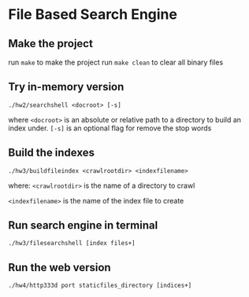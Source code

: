 # File Based Search Engine

## Make the project
run `make` to make the project
run `make clean` to clear all binary files

## Try in-memory version
```
./hw2/searchshell <docroot> [-s]
```
where `<docroot>` is an absolute or relative path to a directory to build an index under.
`[-s]` is an optional flag for remove the stop words

## Build the indexes
```
./hw3/buildfileindex <crawlrootdir> <indexfilename>
```
where:
  `<crawlrootdir>` is the name of a directory to crawl
  
  `<indexfilename>` is the name of the index file to create

## Run search engine in terminal
```
./hw3/filesearchshell [index files+]
```

## Run the web version
```
./hw4/http333d port staticfiles_directory [indices+]
```
